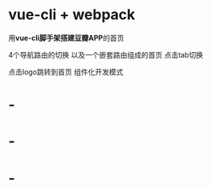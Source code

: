 # vue-cli + webpack


用**vue-cli脚手架搭建豆瓣APP**的首页

4个导航路由的切换 以及一个嵌套路由组成的首页 点击tab切换 

点击logo跳转到首页 组件化开发模式 
# -
# -
# -
